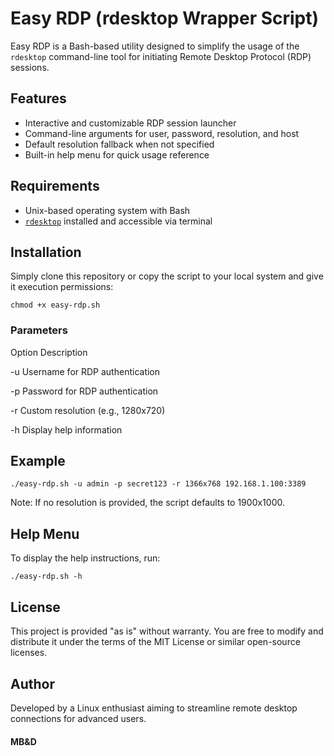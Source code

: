 # Easy RDP (rdesktop Wrapper Script)

Easy RDP is a Bash-based utility designed to simplify the usage of the `rdesktop` command-line tool for initiating Remote Desktop Protocol (RDP) sessions.

## Features

- Interactive and customizable RDP session launcher
- Command-line arguments for user, password, resolution, and host
- Default resolution fallback when not specified
- Built-in help menu for quick usage reference

## Requirements

- Unix-based operating system with Bash
- [`rdesktop`](https://linux.die.net/man/1/rdesktop) installed and accessible via terminal

## Installation

Simply clone this repository or copy the script to your local system and give it execution permissions:

`chmod +x easy-rdp.sh`

### Parameters
Option	Description

-u	Username for RDP authentication

-p	Password for RDP authentication

-r	Custom resolution (e.g., 1280x720)

-h	Display help information

## Example

`./easy-rdp.sh -u admin -p secret123 -r 1366x768 192.168.1.100:3389`

Note: If no resolution is provided, the script defaults to 1900x1000.

## Help Menu

To display the help instructions, run:

`./easy-rdp.sh -h`

## License

This project is provided "as is" without warranty. You are free to modify and distribute it under the terms of the MIT License or similar open-source licenses.

## Author

Developed by a Linux enthusiast aiming to streamline remote desktop connections for advanced users.

#### MB&D
